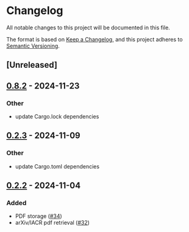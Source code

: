 # Changelog
All notable changes to this project will be documented in this file.

The format is based on [Keep a Changelog](https://keepachangelog.com/en/1.0.0/),
and this project adheres to [Semantic Versioning](https://semver.org/spec/v2.0.0.html).

## [Unreleased]

## [0.8.2](https://github.com/Autoparallel/learner/compare/learner-v0.8.1...learner-v0.8.2) - 2024-11-23

### Other
- update Cargo.lock dependencies

## [0.2.3](https://github.com/Autoparallel/learner/compare/learner-v0.2.2...learner-v0.2.3) - 2024-11-09

### Other
- update Cargo.toml dependencies

## [0.2.2](https://github.com/Autoparallel/learner/compare/learner-v0.2.1...learner-v0.2.2) - 2024-11-04

### Added
- PDF storage ([#34](https://github.com/Autoparallel/learner/pull/34))
- arXiv/IACR pdf retrieval ([#32](https://github.com/Autoparallel/learner/pull/32))
